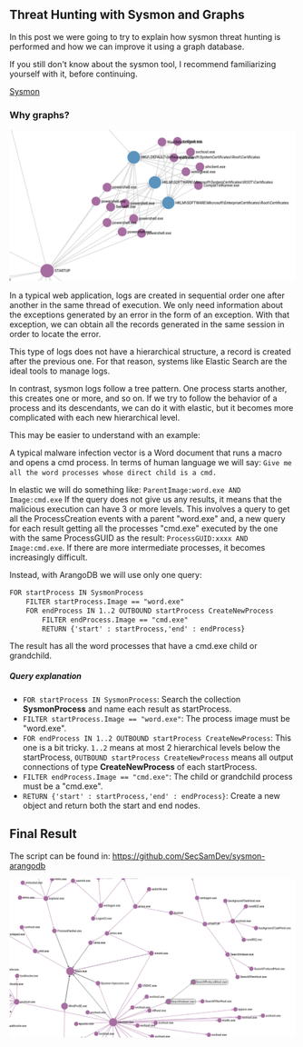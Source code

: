## Threat Hunting with Sysmon and Graphs

In this post we were going to try to explain how sysmon threat hunting is performed and how we can improve it using a graph database.

If you still don't know about the sysmon tool, I recommend familiarizing yourself with it, before continuing.

[Sysmon](https://docs.microsoft.com/en-us/sysinternals/downloads/sysmon)

### Why graphs?

![sysmon_graph](/assets/img/sysmon_graph.png)

In a typical web application, logs are created in sequential order one after another in the same thread of execution. We only need information about the exceptions generated by an error in the form of an exception. With that exception, we can obtain all the records generated in the same session in order to locate the error.

This type of logs does not have a hierarchical structure, a record is created after the previous one. For that reason, systems like Elastic Search are the ideal tools to manage logs.

In contrast, sysmon logs follow a tree pattern. One process starts another, this creates one or more, and so on. If we try to follow the behavior of a process and its descendants, we can do it with elastic, but it becomes more complicated with each new hierarchical level.

This may be easier to understand with an example:

A typical malware infection vector is a Word document that runs a macro and opens a cmd process.
In terms of human language we will say:
`Give me all the word processes whose direct child is a cmd.`

In elastic we will do something like:
`ParentImage:word.exe AND Image:cmd.exe`
If the query does not give us any results, it means that the malicious execution can have 3 or more levels.
This involves a query to get all the ProcessCreation events with a parent "word.exe" and, a new query for each result getting all the processes "cmd.exe" executed by the one with the same ProcessGUID as the result: `ProcessGUID:xxxx AND Image:cmd.exe`. If there are more intermediate processes, it becomes increasingly difficult.

Instead, with ArangoDB we will use only one query:
```
FOR startProcess IN SysmonProcess
    FILTER startProcess.Image == "word.exe"
    FOR endProcess IN 1..2 OUTBOUND startProcess CreateNewProcess
        FILTER endProcess.Image == "cmd.exe" 
        RETURN {'start' : startProcess,'end' : endProcess}
```
The result has all the word processes that have a cmd.exe child or grandchild.

##### Query explanation
* `FOR startProcess IN SysmonProcess`: Search the collection **SysmonProcess** and name each result as startProcess.
* `FILTER startProcess.Image == "word.exe"`: The process image must be "word.exe".
* `FOR endProcess IN 1..2 OUTBOUND startProcess CreateNewProcess`: This one is a bit tricky. `1..2` means at most 2 hierarchical levels below the startProcess, `OUTBOUND startProcess CreateNewProcess` means all output connections of type **CreateNewProcess** of each startProcess.
* `FILTER endProcess.Image == "cmd.exe"`: The child or grandchild process must be a "cmd.exe".
* `RETURN {'start' : startProcess,'end' : endProcess}`: Create a new object and return both the start and end nodes.


## Final Result

The script can be found in: https://github.com/SecSamDev/sysmon-arangodb

![](https://raw.githubusercontent.com/SecSamDev/sysmon-arangodb/master/Sysmon-graph.png)
